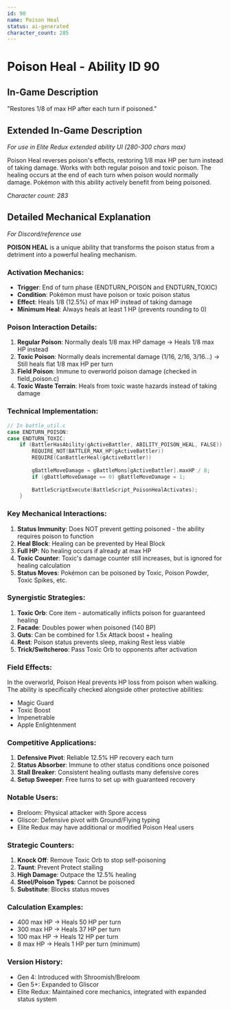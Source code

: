 ```yaml
---
id: 90
name: Poison Heal
status: ai-generated
character_count: 285
---
```


# Poison Heal - Ability ID 90

## In-Game Description
"Restores 1/8 of max HP after each turn if poisoned."

## Extended In-Game Description
*For use in Elite Redux extended ability UI (280-300 chars max)*

Poison Heal reverses poison's effects, restoring 1/8 max HP per turn instead of taking damage. Works with both regular poison and toxic poison. The healing occurs at the end of each turn when poison would normally damage. Pokémon with this ability actively benefit from being poisoned.

*Character count: 283*

## Detailed Mechanical Explanation
*For Discord/reference use*

**POISON HEAL** is a unique ability that transforms the poison status from a detriment into a powerful healing mechanism.

### Activation Mechanics:
- **Trigger**: End of turn phase (ENDTURN_POISON and ENDTURN_TOXIC)
- **Condition**: Pokémon must have poison or toxic poison status
- **Effect**: Heals 1/8 (12.5%) of max HP instead of taking damage
- **Minimum Heal**: Always heals at least 1 HP (prevents rounding to 0)

### Poison Interaction Details:
1. **Regular Poison**: Normally deals 1/8 max HP damage → Heals 1/8 max HP instead
2. **Toxic Poison**: Normally deals incremental damage (1/16, 2/16, 3/16...) → Still heals flat 1/8 max HP per turn
3. **Field Poison**: Immune to overworld poison damage (checked in field_poison.c)
4. **Toxic Waste Terrain**: Heals from toxic waste hazards instead of taking damage

### Technical Implementation:
```c
// In battle_util.c
case ENDTURN_POISON:
case ENDTURN_TOXIC:
    if (BattlerHasAbility(gActiveBattler, ABILITY_POISON_HEAL, FALSE)) {
        REQUIRE_NOT(BATTLER_MAX_HP(gActiveBattler))
        REQUIRE(CanBattlerHeal(gActiveBattler))
        
        gBattleMoveDamage = gBattleMons[gActiveBattler].maxHP / 8;
        if (gBattleMoveDamage == 0) gBattleMoveDamage = 1;
        
        BattleScriptExecute(BattleScript_PoisonHealActivates);
    }
```

### Key Mechanical Interactions:
1. **Status Immunity**: Does NOT prevent getting poisoned - the ability requires poison to function
2. **Heal Block**: Healing can be prevented by Heal Block
3. **Full HP**: No healing occurs if already at max HP
4. **Toxic Counter**: Toxic's damage counter still increases, but is ignored for healing calculation
5. **Status Moves**: Pokémon can be poisoned by Toxic, Poison Powder, Toxic Spikes, etc.

### Synergistic Strategies:
1. **Toxic Orb**: Core item - automatically inflicts poison for guaranteed healing
2. **Facade**: Doubles power when poisoned (140 BP)
3. **Guts**: Can be combined for 1.5x Attack boost + healing
4. **Rest**: Poison status prevents sleep, making Rest less viable
5. **Trick/Switcheroo**: Pass Toxic Orb to opponents after activation

### Field Effects:
In the overworld, Poison Heal prevents HP loss from poison when walking. The ability is specifically checked alongside other protective abilities:
- Magic Guard
- Toxic Boost
- Impenetrable
- Apple Enlightenment

### Competitive Applications:
1. **Defensive Pivot**: Reliable 12.5% HP recovery each turn
2. **Status Absorber**: Immune to other status conditions once poisoned
3. **Stall Breaker**: Consistent healing outlasts many defensive cores
4. **Setup Sweeper**: Free turns to set up with guaranteed recovery

### Notable Users:
- Breloom: Physical attacker with Spore access
- Gliscor: Defensive pivot with Ground/Flying typing
- Elite Redux may have additional or modified Poison Heal users

### Strategic Counters:
1. **Knock Off**: Remove Toxic Orb to stop self-poisoning
2. **Taunt**: Prevent Protect stalling
3. **High Damage**: Outpace the 12.5% healing
4. **Steel/Poison Types**: Cannot be poisoned
5. **Substitute**: Blocks status moves

### Calculation Examples:
- 400 max HP → Heals 50 HP per turn
- 300 max HP → Heals 37 HP per turn
- 100 max HP → Heals 12 HP per turn
- 8 max HP → Heals 1 HP per turn (minimum)

### Version History:
- Gen 4: Introduced with Shroomish/Breloom
- Gen 5+: Expanded to Gliscor
- Elite Redux: Maintained core mechanics, integrated with expanded status system